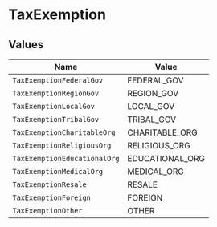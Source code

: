 # TaxExemption


## Values

| Name                         | Value                        |
| ---------------------------- | ---------------------------- |
| `TaxExemptionFederalGov`     | FEDERAL_GOV                  |
| `TaxExemptionRegionGov`      | REGION_GOV                   |
| `TaxExemptionLocalGov`       | LOCAL_GOV                    |
| `TaxExemptionTribalGov`      | TRIBAL_GOV                   |
| `TaxExemptionCharitableOrg`  | CHARITABLE_ORG               |
| `TaxExemptionReligiousOrg`   | RELIGIOUS_ORG                |
| `TaxExemptionEducationalOrg` | EDUCATIONAL_ORG              |
| `TaxExemptionMedicalOrg`     | MEDICAL_ORG                  |
| `TaxExemptionResale`         | RESALE                       |
| `TaxExemptionForeign`        | FOREIGN                      |
| `TaxExemptionOther`          | OTHER                        |